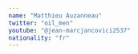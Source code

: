 ```yaml
---
name: "Matthieu Auzanneau"
twitter: "oil_men"
youtube: "@jean-marcjancovici2537"
nationality: "fr"
---
```

